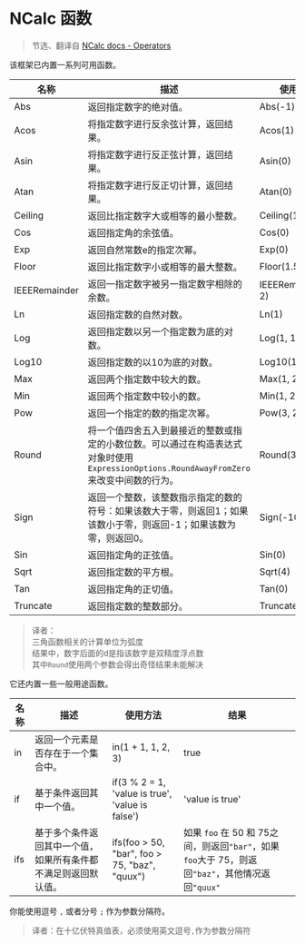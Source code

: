 # NCalc 函数

> 节选、翻译自 [NCalc docs - Operators](https://ncalc.github.io/ncalc/articles/operators.html#built-in-functions)

该框架已内置一系列可用函数。

| 名称		           | 描述 	                                                                                    | 使用方法	                | 结果    |
|----------------|-----------------------------------------------------------------------------------------|----------------------|-------|
| Abs		          | 返回指定数字的绝对值。	                                                                            | Abs(-1)	             | 1d    |
| Acos		         | 将指定数字进行反余弦计算，返回结果。	                                                                     | Acos(1)	             | 0d    |
| Asin		         | 将指定数字进行反正弦计算，返回结果。	                                                                     | Asin(0)	             | 0d    |
| Atan		         | 将指定数字进行反正切计算，返回结果。	                                                                     | Atan(0)	             | 0d    |
| Ceiling	       | 返回比指定数字大或相等的最小整数。	                                                                      | Ceiling(1.5)	        | 2d    |
| Cos		          | 返回指定角的余弦值。	                                                                             | Cos(0)	              | 1d    |
| Exp		          | 返回自然常数e的指定次幂。	                                                                          | Exp(0)	              | 1d    |
| Floor		        | 返回比指定数字小或相等的最大整数。	                                                                      | Floor(1.5)	          | 1d    |
| IEEERemainder	 | 返回一指定数字被另一指定数字相除的余数。	                                                                   | IEEERemainder(3, 2)	 | -1d   |
| Ln		           | 返回指定数的自然对数。	                                                                            | Ln(1)	               | 0d    |
| Log		          | 返回指定数以另一个指定数为底的对数。	                                                                     | Log(1, 10)	          | 0d    |
| Log10		        | 返回指定数的以10为底的对数。	                                                                        | Log10(1)	            | 0d    |
| Max		          | 返回两个指定数中较大的数。	                                                                          | Max(1, 2)	           | 2     |
| Min		          | 返回两个指定数中较小的数。	                                                                          | Min(1, 2)	           | 1     |
| Pow		          | 返回一个指定的数的指定次幂。	                                                                         | Pow(3, 2)	           | 9d    |
| Round		        | 将一个值四舍五入到最接近的整数或指定的小数位数。可以通过在构造表达式对象时使用`ExpressionOptions.RoundAwayFromZero`来改变中间数的行为。	 | Round(3.222, 2)	     | 3.22d |
| Sign		         | 返回一个整数，该整数指示指定的数的符号：如果该数大于零，则返回1；如果该数小于零，则返回-1；如果该数为零，则返回0。	                            | Sign(-10)	           | -1    |
| Sin		          | 返回指定角的正弦值。	                                                                             | Sin(0)	              | 0d    |
| Sqrt		         | 返回指定数的平方根。	                                                                             | Sqrt(4)	             | 2d    |
| Tan		          | 返回指定角的正切值。	                                                                             | Tan(0)	              | 0d    |
| Truncate	      | 返回指定数的整数部分。	                                                                            | Truncate(1.7)	       | 1     |

> 译者：  
> 三角函数相关的计算单位为弧度  
> 结果中，数字后面的d是指该数字是双精度浮点数  
> 其中`Round`使用两个参数会得出奇怪结果未能解决

它还内置一些一般用途函数。

| 名称		 | 描述	                             | 使用方法	                                             | 结果                                                                     |
|------|---------------------------------|---------------------------------------------------|------------------------------------------------------------------------|
| in	  | 返回一个元素是否存在于一个集合中。	              | in(1 + 1, 1, 2, 3)	                               | true                                                                   |
| if	  | 基于条件返回其中一个值。	                   | if(3 % 2 = 1, 'value is true', 'value is false')	 | 'value is true'                                                        |
| ifs  | 基于多个条件返回其中一个值，如果所有条件都不满足则返回默认值。 | ifs(foo > 50, "bar", foo > 75, "baz", "quux")     | 如果 `foo` 在 50 和 75之间，则返回`"bar"`，如果`foo`大于 75，则返回`"baz"`，其他情况返回`"quux"` |  

你能使用逗号 `,` 或者分号 `;` 作为参数分隔符。

> 译者：在十亿伏特真值表，必须使用英文逗号`,`作为参数分隔符